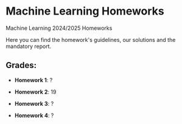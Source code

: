 # Machine Learning Homeworks
Machine Learning 2024/2025 Homeworks

Here you can find the homework's guidelines, our solutions and the mandatory report.

## Grades:

- **Homework 1**: ?

- **Homework 2**: 19

- **Homework 3**: ?

- **Homework 4**: ?
